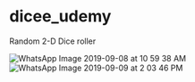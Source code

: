 # dicee_udemy

Random 2-D Dice roller

![WhatsApp Image 2019-09-08 at 10 59 38 AM](https://user-images.githubusercontent.com/47710382/64483991-8a761f80-d229-11e9-8e50-2a6c955466bf.jpeg)   ![WhatsApp Image 2019-09-09 at 2 03 46 PM](https://user-images.githubusercontent.com/47710382/64515789-e369b480-d30a-11e9-83d6-b1bede5aa331.jpeg)




